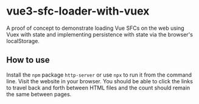 # vue3-sfc-loader-with-vuex
A proof of concept to demonstrate loading Vue SFCs on the web using Vuex with state and implementing persistence with state via the browser's localStorage.

## How to use
Install the `npm` package `http-server` or use `npx` to run it from the command line. Visit the website in your browser.
You should be able to click the links to travel back and forth between HTML files and the count should remain the same
between pages.
